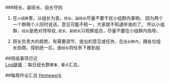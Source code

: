 
###班长、副班长、组长守则

1. 在`小组群`里，以组长为首。`班长、副班长`尽量不要干扰小组群内事物。
  因为两个一个群两个人同时说话，意见可能不统一，大家就不知道听谁的了。
  所以小组群，`组长`是绝对领导权, `班长、副班长`只观察组员，尽量不要在小组群内指导。

2. 班长负责大的趋势。有需要调节、提出的意见或任务，在`组长群内`，跟各位组长协商。得到统一后，由`组长`将任务下推到组

##班级事项日记  
[Log链接](./log.md)  ：每日组长群`要事、要点`汇总。

##每周作业汇总
[Homework](./)
